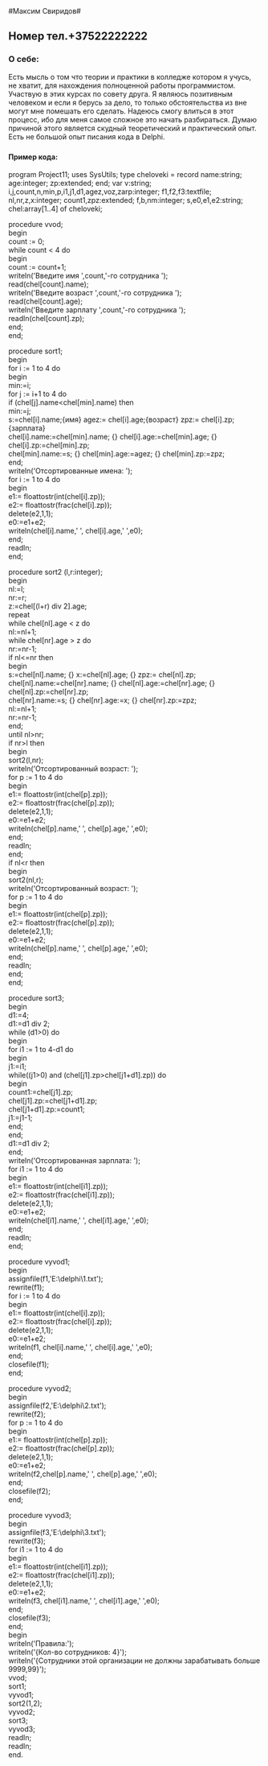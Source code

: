 <html>
#Максим Свиридов# 
<h2> Номер тел.+37522222222 </h2>
<h3>О себе:</h3> Есть мысль о том что теории и практики в колледже котором я учусь, не хватит, для нахождения полноценной работы программистом. Участвую в этих курсах по совету друга. Я являюсь позитивным человеком и если я берусь за дело, то только обстоятельства из вне могут мне помешать его сделать. Надеюсь смогу влиться в этот процесс, ибо для меня самое сложное это начать разбираться. Думаю причиной этого является скудный теоретический и практический опыт. Есть не большой опыт писания кода в Delphi.<h3>
<h4>Пример кода: </h4>
program Project11;  
uses  
SysUtils;  
type cheloveki = record  
name:string;  
age:integer;  
zp:extended;  
end;  
var  
v:string;  
i,j,count,n,min,p,i1,j1,d1,agez,voz,zarp:integer;  
f1,f2,f3:textfile;  
nl,nr,z,x:integer;  
count1,zpz:extended;  
f,b,nm:integer;  
s,e0,e1,e2:string;  
chel:array[1..4] of cheloveki;  

procedure vvod;  
begin  
count := 0;  
while count < 4 do  
begin  
count := count+1;  
writeln('Введите имя ',count,'-го сотрудника ');  
read(chel[count].name);  
writeln('Введите возраст ',count,'-го сотрудника ');  
read(chel[count].age);  
writeln('Введите зарплату ',count,'-го сотрудника ');  
readln(chel[count].zp);  
end;  
end;  

procedure sort1;  
begin  
for i := 1 to 4 do  
begin  
min:=i;  
for j := i+1 to 4 do  
if (chel[j].name<chel[min].name) then  
min:=j;  
s:=chel[i].name;{имя} agez:= chel[i].age;{возраст} zpz:= chel[i].zp; {зарплата}  
chel[i].name:=chel[min].name; {} chel[i].age:=chel[min].age; {} chel[i].zp:=chel[min].zp;  
chel[min].name:=s; {} chel[min].age:=agez; {} chel[min].zp:=zpz;  
end;  
writeln('Отсортированные имена: ');  
for i := 1 to 4 do  
begin  
e1:= floattostr(int(chel[i].zp));  
e2:= floattostr(frac(chel[i].zp));  
delete(e2,1,1);  
e0:=e1+e2;  
writeln(chel[i].name,' ', chel[i].age,' ',e0);  
end;  
readln;  
end;  

procedure sort2 (l,r:integer);  
begin  
nl:=l;  
nr:=r;  
z:=chel[(l+r) div 2].age;  
repeat  
while chel[nl].age < z do  
nl:=nl+1;  
while chel[nr].age > z do  
nr:=nr-1;  
if nl<=nr then  
begin  
s:=chel[nl].name; {} x:=chel[nl].age; {} zpz:= chel[nl].zp;  
chel[nl].name:=chel[nr].name; {} chel[nl].age:=chel[nr].age; {} chel[nl].zp:=chel[nr].zp;  
chel[nr].name:=s; {} chel[nr].age:=x; {} chel[nr].zp:=zpz;  
nl:=nl+1;  
nr:=nr-1;  
end;  
until nl>nr;  
if nr>l then  
begin  
sort2(l,nr);  
writeln('Отсортированный возраст: ');  
for p := 1 to 4 do  
begin  
e1:= floattostr(int(chel[p].zp));  
e2:= floattostr(frac(chel[p].zp));  
delete(e2,1,1);  
e0:=e1+e2;  
writeln(chel[p].name,' ', chel[p].age,' ',e0);  
end;  
readln;  
end;  
if nl<r then  
begin  
sort2(nl,r);  
writeln('Отсортированный возраст: ');  
for p := 1 to 4 do  
begin  
e1:= floattostr(int(chel[p].zp));  
e2:= floattostr(frac(chel[p].zp));  
delete(e2,1,1);  
e0:=e1+e2;  
writeln(chel[p].name,' ', chel[p].age,' ',e0);  
end;  
readln;  
end;  
end;  

procedure sort3;  
begin  
d1:=4;  
d1:=d1 div 2;  
while (d1>0) do  
begin  
for i1 := 1 to 4-d1 do  
begin  
j1:=i1;  
while((j1>0) and (chel[j1].zp>chel[j1+d1].zp)) do  
begin  
count1:=chel[j1].zp;  
chel[j1].zp:=chel[j1+d1].zp;  
chel[j1+d1].zp:=count1;  
j1:=j1-1;  
end;  
end;  
d1:=d1 div 2;  
end;  
writeln('Отсортированная зарплата: ');  
for i1 := 1 to 4 do  
begin  
e1:= floattostr(int(chel[i1].zp));  
e2:= floattostr(frac(chel[i1].zp));  
delete(e2,1,1);  
e0:=e1+e2;  
writeln(chel[i1].name,' ', chel[i1].age,' ',e0);  
end;  
readln;  
end;  

procedure vyvod1;  
begin  
assignfile(f1,'E:\delphi\1.txt');  
rewrite(f1);  
for i := 1 to 4 do  
begin  
e1:= floattostr(int(chel[i].zp));  
e2:= floattostr(frac(chel[i].zp));  
delete(e2,1,1);  
e0:=e1+e2;  
writeln(f1, chel[i].name,' ', chel[i].age,' ',e0);  
end;  
closefile(f1);  
end;  

procedure vyvod2;  
begin  
assignfile(f2,'E:\delphi\2.txt');  
rewrite(f2);  
for p := 1 to 4 do  
begin  
e1:= floattostr(int(chel[p].zp));  
e2:= floattostr(frac(chel[p].zp));  
delete(e2,1,1);  
e0:=e1+e2;  
writeln(f2,chel[p].name,' ', chel[p].age,' ',e0);  
end;  
closefile(f2);  
end;  

procedure vyvod3;  
begin  
assignfile(f3,'E:\delphi\3.txt');  
rewrite(f3);  
for i1 := 1 to 4 do  
begin  
e1:= floattostr(int(chel[i1].zp));  
e2:= floattostr(frac(chel[i1].zp));  
delete(e2,1,1);  
e0:=e1+e2;  
writeln(f3, chel[i1].name,' ', chel[i1].age,' ',e0);  
end;  
closefile(f3);  
end;  
begin  
writeln('Правила:');  
writeln('{Кол-во сотрудников: 4}');  
writeln('{Сотрудники этой организации не должны зарабатывать больше 9999,99}');  
vvod;  
sort1;  
vyvod1;  
sort2(1,2);  
vyvod2;  
sort3;  
vyvod3;  
readln;  
readln;  
end.  
</html>

